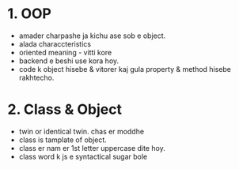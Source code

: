 # 1. OOP

- amader charpashe ja kichu ase sob e object.
- alada characcteristics
- oriented meaning - vitti kore
- backend e beshi use kora hoy.
- code k object hisebe & vitorer kaj gula property & method hisebe rakhtecho.

# 2. Class & Object

- twin or identical twin. chas er moddhe
- class is tamplate of object.
- class er nam er 1st letter uppercase dite hoy.
- class word k js e syntactical sugar bole
